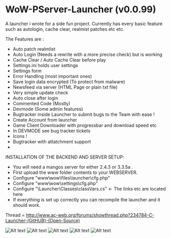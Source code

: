 # WoW-PServer-Launcher (v0.0.99)
A launcher i wrote for a side fun project. Currently has every basic feature such as autologin, cache clear, realmist patches etc etc.

The Features are : 
- Auto patch realmlist
- Auto Login (Needs a rewrite with a more precise check) but is working
- Cache Clear / Auto Cache Clear before play
- Settings.ini holds user settings
- Settings form 
- Error Handling (most important ones)
- Save login data encrypted (To protect from malware)
- Newsfeed via server (HTML Page or plain txt file)
- Very simple update check 
- Auto close after login
- Commented Code (Mostly)
- Devmode (Some admin features)
- Bugtracker inside Launcher to submit bugs to the Team with ease !
- Create Account from launcher
- Game Client Downloader with progressbar and download speed etc
- In DEVMODE see bug tracker tickets 
- Icons !
- Bugtracker with attatchment support
- 


INSTALLATION OF THE BACKEND AND SERVER SETUP:

- You will need a mangos server for either 2.4.3 or 3.3.5a .
- First upload the www folder contents to your WEBSERVER.
- Configure "www\wow\files\launcher\cfg.php" 
- Configure "www\wow\settings\cfg.php"
- Configure "\Launcher\Classes\classVars.cs" <- The links etc are located here
- If everything is set up correctly you can recompile the launcher and it should work.


Thread = http://www.ac-web.org/forums/showthread.php?234784-C-Launcher-(GitHUB)-(Open-Source)

![Alt text](https://i.imgur.com/eOAaGRm.png " ")
![Alt text](https://i.imgur.com/UFczkB6.png " ")
![Alt text](https://i.imgur.com/2YUrG1h.png " ") 
![Alt text](https://i.imgur.com/Q4XaKDN.png " ")
![Alt text](https://i.imgur.com/fRnyPqw.png " ")
